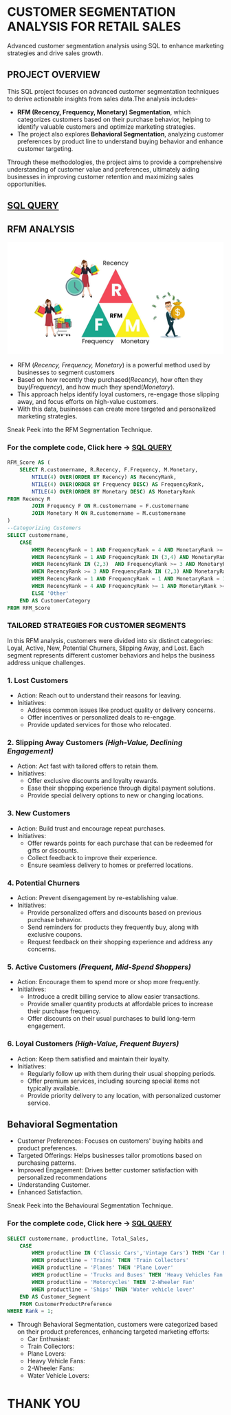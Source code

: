 # CUSTOMER SEGMENTATION ANALYSIS FOR RETAIL SALES
Advanced customer segmentation analysis using SQL to enhance marketing strategies and drive sales growth.
## PROJECT OVERVIEW
This SQL project focuses on advanced customer segmentation techniques to derive actionable insights from sales data.The analysis includes-
- **RFM (Recency, Frequency, Monetary) Segmentation**, which categorizes customers based on their purchase behavior, helping to identify valuable customers and optimize marketing strategies.
- The project also explores **Behavioral Segmentation**, analyzing customer preferences by product line to understand buying behavior and enhance customer targeting.

Through these methodologies, the project aims to provide a comprehensive understanding of customer value and preferences, ultimately aiding businesses in improving customer retention and maximizing sales opportunities.

## [SQL QUERY](https://github.com/abdusami-mohammed/Customer_Segmentation/blob/e34060442a3411942d82e14137a2d0331095c54f/Customer%20Segmentation%20(RFM%20and%20Behavioural).sql)
## RFM ANALYSIS
![pic](https://github.com/arjunan-k/Customer_Segmentation/blob/main/Images/RFM.png?raw=true)
* RFM (*Recency, Frequency, Monetary*) is a powerful method used by businesses to segment customers
* Based on how recently they purchased(*Recency*), how often they buy(*Frequency*), and how much they spend(*Monetary*).
* This approach helps identify loyal customers, re-engage those slipping away, and focus efforts on high-value customers.
* With this data, businesses can create more targeted and personalized marketing strategies.

Sneak Peek into the RFM Segmentation Technique.
### For the complete code, Click here -> [SQL QUERY](https://github.com/arjunan-k/Customer_Segmentation/blob/main/Customer_Segmentation.md)
```sql
RFM_Score AS (
	SELECT R.customername, R.Recency, F.Frequency, M.Monetary,
		NTILE(4) OVER(ORDER BY Recency) AS RecencyRank,
		NTILE(4) OVER(ORDER BY Frequency DESC) AS FrequencyRank,
		NTILE(4) OVER(ORDER BY Monetary DESC) AS MonetaryRank
FROM Recency R
		JOIN Frequency F ON R.customername = F.customername
		JOIN Monetary M ON R.customername = M.customername
)
--Categorizing Customers
SELECT customername,
	CASE
		WHEN RecencyRank = 1 AND FrequencyRank = 4 AND MonetaryRank >= 3 THEN 'Loyal'
		WHEN RecencyRank = 1 AND FrequencyRank IN (3,4) AND MonetaryRank IN (3,4) THEN 'Active'
		WHEN RecencyRank IN (2,3)  AND FrequencyRank >= 3 AND MonetaryRank >= 3 THEN 'Potential Churner'
		WHEN RecencyRank >= 3 AND FrequencyRank IN (2,3) AND MonetaryRank >= 2 THEN 'Slipping Away'
		WHEN RecencyRank = 1 AND FrequencyRank = 1 AND MonetaryRank = 1 THEN 'New Customer'
		WHEN RecencyRank = 4 AND FrequencyRank >= 1 AND MonetaryRank >= 1 THEN 'Inactive'
		ELSE 'Other'
	END AS CustomerCategory
FROM RFM_Score
```

### TAILORED STRATEGIES FOR CUSTOMER SEGMENTS
In this RFM analysis, customers were divided into six distinct categories: Loyal, Active, New, Potential Churners, Slipping Away, and Lost. Each segment represents different customer behaviors and helps the business address unique challenges.

### **1. Lost Customers**
  * Action: Reach out to understand their reasons for leaving.
  * Initiatives:
      * Address common issues like product quality or delivery concerns.
      * Offer incentives or personalized deals to re-engage.
      * Provide updated services for those who relocated.

### **2. Slipping Away Customers** *(High-Value, Declining Engagement)*
* Action: Act fast with tailored offers to retain them.
* Initiatives:
    * Offer exclusive discounts and loyalty rewards.
    * Ease their shopping experience through digital payment solutions.
    * Provide special delivery options to new or changing locations.

### **3. New Customers**
* Action: Build trust and encourage repeat purchases.
* Initiatives:
    * Offer rewards points for each purchase that can be redeemed for gifts or discounts.
    * Collect feedback to improve their experience.
    * Ensure seamless delivery to homes or preferred locations.

### **4. Potential Churners**
* Action: Prevent disengagement by re-establishing value.
* Initiatives:
    * Provide personalized offers and discounts based on previous purchase behavior.
    * Send reminders for products they frequently buy, along with exclusive coupons.
    * Request feedback on their shopping experience and address any concerns.

### **5. Active Customers** *(Frequent, Mid-Spend Shoppers)*
* Action: Encourage them to spend more or shop more frequently.
* Initiatives:
    * Introduce a credit billing service to allow easier transactions.
    * Provide smaller quantity products at affordable prices to increase their purchase
      frequency.
    * Offer discounts on their usual purchases to build long-term engagement.

### **6. Loyal Customers** *(High-Value, Frequent Buyers)*
* Action: Keep them satisfied and maintain their loyalty.
* Initiatives:
    * Regularly follow up with them during their usual shopping periods.
    * Offer premium services, including sourcing special items not typically available.
    * Provide priority delivery to any location, with personalized customer service.


## Behavioral Segmentation
* Customer Preferences: Focuses on customers' buying habits and product preferences.
* Targeted Offerings: Helps businesses tailor promotions based on purchasing patterns.
* Improved Engagement: Drives better customer satisfaction with personalized recommendations
* Understanding Customer.
* Enhanced Satisfaction.

Sneak Peek into the Behavioural Segmentation Technique.
### For the complete code, Click here -> [SQL QUERY](https://github.com/arjunan-k/Customer_Segmentation/blob/main/Customer_Segmentation.md)
```sql
SELECT customername, productline, Total_Sales,
	CASE
		WHEN productline IN ('Classic Cars','Vintage Cars') THEN 'Car Enthusiast'
		WHEN productline = 'Trains' THEN 'Train Collectors'
		WHEN productline = 'Planes' THEN 'Plane Lover'
		WHEN productline = 'Trucks and Buses' THEN 'Heavy Vehicles Fan'
		WHEN productline = 'Motorcycles' THEN '2-Wheeler Fan'
		WHEN productline = 'Ships' THEN 'Water vehicle lover'
	END AS Customer_Segment
	FROM CustomerProductPreference
WHERE Rank = 1;
```

* Through Behavioral Segmentation, customers were categorized based on their product preferences, enhancing targeted marketing efforts:
    * Car Enthusiast:
    * Train Collectors:
    * Plane Lovers:
    * Heavy Vehicle Fans:
    * 2-Wheeler Fans:
    * Water Vehicle Lovers:


# THANK YOU
